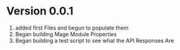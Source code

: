 # Version 0.0.1
1. added first Files and begun to populate them
2. Began building Mage Module Properties
3. Began building a test script to see what the API Responses Are